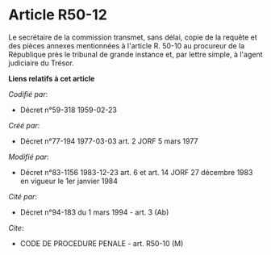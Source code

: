 # Article R50-12

Le secrétaire de la commission transmet, sans délai, copie de la requête et des pièces annexes mentionnées à l'article R.
50-10 au procureur de la République près le tribunal de grande instance et, par lettre simple, à l'agent judiciaire du
Trésor.

**Liens relatifs à cet article**

_Codifié par_:

  - Décret n°59-318 1959-02-23

_Créé par_:

  - Décret n°77-194 1977-03-03 art. 2 JORF 5 mars 1977

_Modifié par_:

  - Décret n°83-1156 1983-12-23 art. 6 et art. 14 JORF 27 décembre 1983 en vigueur le 1er janvier 1984

_Cité par_:

  - Décret n°94-183 du 1 mars 1994 - art. 3 (Ab)

_Cite_:

  - CODE DE PROCEDURE PENALE - art. R50-10 (M)
